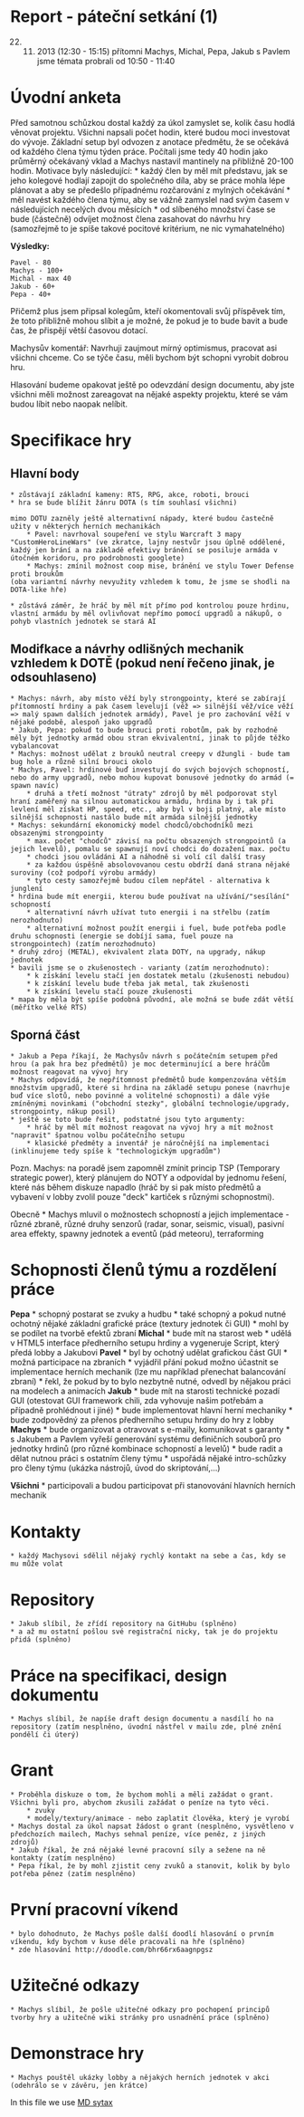 ﻿Report - páteční setkání (1)
============================

22. 11. 2013 (12:30 - 15:15)
přítomni Machys, Michal, Pepa, Jakub
s Pavlem jsme témata probrali od 10:50 - 11:40

Úvodní anketa
=============

Před samotnou schůzkou dostal každý za úkol zamyslet se, kolik času hodlá věnovat projektu. Všichni napsali počet hodin, které budou moci investovat do vývoje. Základní setup byl odvozen z anotace předmětu, že se očekává od každého člena týmu týden práce. Počítali jsme tedy 40 hodin jako průměrný očekávaný vklad a Machys nastavil mantinely na přibližně 20-100 hodin. Motivace byly následující:
	* každý člen by měl mít představu, jak se jeho kolegové hodlají zapojit do společného díla, aby se práce mohla lépe plánovat a aby se předešlo případnému rozčarování z mylných očekávání
	* měl navést každého člena týmu, aby se vážně zamyslel nad svým časem v následujících necelých dvou měsících
	* od slíbeného množství čase se bude (částečně) odvíjet možnost člena zasahovat do návrhu hry (samozřejmě to je spíše takové pocitové kritérium, ne nic vymahatelného)

**Výsledky:**

	Pavel - 80
	Machys - 100+
	Michal - max 40
	Jakub - 60+
	Pepa - 40+

Přičemž plus jsem připsal kolegům, kteří okomentovali svůj příspěvek tím, že toto přibližně mohou slíbit a je možné, že pokud je to bude bavit a bude čas, že přispějí větší časovou dotací.

Machysův komentář: Navrhuji zaujmout mírný optimismus, pracovat asi všichni chceme. Co se týče času, měli bychom být schopni vyrobit dobrou hru.

Hlasování budeme opakovat ještě po odevzdání design documentu, aby jste všichni měli možnost zareagovat na nějaké aspekty projektu, které se vám budou líbit nebo naopak nelíbit.

Specifikace hry
===============

Hlavní body
-----------

	* zůstávají základní kameny: RTS, RPG, akce, roboti, brouci
	* hra se bude blížit žánru DOTA (s tím souhlasí všichni)
	
	mimo DOTU zazněly ještě alternativní nápady, které budou častečně užity v některých herních mechanikách
		* Pavel: navrhoval soupeření ve stylu Warcraft 3 mapy "CustomHeroLineWars" (ve zkratce, lajny nestvůr jsou úplně oddělené, každý jen brání a na základě efektivy bránění se posiluje armáda v útočném koridoru, pro podrobnosti googlete)
		* Machys: zmínil možnost coop mise, bránění ve stylu Tower Defense proti broukům
	(oba variantní návrhy nevyužity vzhledem k tomu, že jsme se shodli na DOTA-like hře)
	
	* zůstává záměr, že hráč by měl mít přímo pod kontrolou pouze hrdinu, vlastní armádu by měl ovlivňovat nepřímo pomocí upgradů a nákupů, o pohyb vlastních jednotek se stará AI
   
Modifkace a návrhy odlišných mechanik vzhledem k DOTĚ (pokud není řečeno jinak, je odsouhlaseno)
------------------------------------------------------------------------------------------------

	* Machys: návrh, aby místo věží byly strongpointy, které se zabírají přítomností hrdiny a pak časem levelují (věž => silnější věž/více věží => malý spawn dalších jednotek armády), Pavel je pro zachování věží v nějaké podobě, alespoň jako upgradů
	* Jakub, Pepa: pokud to bude brouci proti robotům, pak by rozhodně měly být jednotky armád obou stran ekvivalentní, jinak to půjde těžko vybalancovat
	* Machys: možnost udělat z brouků neutral creepy v džungli - bude tam bug hole a různě silní brouci okolo
	* Machys, Pavel: hrdinové buď investují do svých bojových schopností, nebo do army upgradů, nebo mohou kupovat bonusové jednotky do armád (= spawn navíc)
		* druhá a třetí možnost "útraty" zdrojů by měl podporovat styl hraní zaměřený na silnou automatickou armádu, hrdina by i tak při levlení měl získat HP, speed, etc., aby byl v boji platný, ale místo silnější schopnosti nastálo bude mít armáda silnější jednotky
	* Machys: sekundární ekonomický model chodců/obchodníků mezi obsazenými strongpointy
		* max. počet "chodců" závisí na počtu obsazených strongpointů (a jejich levelů), pomalu se spawnují noví chodci do dozažení max. počtu
		* chodci jsou ovládáni AI a náhodně si volí cíl další trasy
		* za každou úspěšně absolovovanou cestu obdrží daná strana nějaké suroviny (což podpoří výrobu armády)
		* tyto cesty samozřejmě budou cílem nepřátel - alternativa k junglení
	* hrdina bude mít energii, kterou bude používat na užívání/"sesílání" schopností
		* alternativní návrh užívat tuto energii i na střelbu (zatím nerozhodnuto)
		* alternativní možnost použít energii i fuel, bude potřeba podle druhu schopnosti (energie se dobíjí sama, fuel pouze na strongpointech) (zatím nerozhodnuto)
	* druhý zdroj (METAL), ekvivalent zlata DOTY, na upgrady, nákup jednotek
	* bavili jsme se o zkušenostech - varianty (zatím nerozhodnuto):
		* k získání levelu stačí jen dostatek metalu (zkušenosti nebudou)
		* k získání levelu bude třeba jak metal, tak zkušenosti
		* k získání levelu stačí pouze zkušenosti
	* mapa by měla být spíše podobná původní, ale možná se bude zdát větší (měřítko velké RTS)

Sporná část
-----------

	* Jakub a Pepa říkají, že Machysův návrh s počátečním setupem před hrou (a pak hra bez předmětů) je moc determinující a bere hráčům možnost reagovat na vývoj hry
	* Machys odpovídá, že nepřítomnost předmětů bude kompenzována větším množstvím upgradů, které si hrdina na základě setupu ponese (navrhuje buď více slotů, nebo povinné a volitelné schopnosti) a dále výše zmíněnými novinkami ("obchodní stezky", globální technologie/upgrady, strongpointy, nákup posil)
	* ještě se toto bude řešit, podstatné jsou tyto argumenty:
		* hráč by měl mít možnost reagovat na vývoj hry a mít možnost "napravit" špatnou volbu počátečního setupu
		* klasické předměty a inventář je náročnější na implementaci (inklinujeme tedy spíše k "technologickým upgradům")

Pozn. Machys: na poradě jsem zapomněl zmínit princip TSP (Temporary strategic power), který plánujem do NOTY a odpovídal by jednomu řešení, které nás během diskuze napadlo (hráč by si pak místo předmětů a vybavení v lobby zvolil pouze "deck" kartiček s různými schopnostmi).

Obecně
	* Machys mluvil o možnostech schopností a jejich implementace - různé zbraně, různé druhy senzorů (radar, sonar, seismic, visual), pasivní area effekty, spawny jednotek a eventů (pád meteoru), terraforming

Schopnosti členů týmu a rozdělení práce
=======================================

**Pepa**
    * schopný postarat se zvuky a hudbu
    * také schopný a pokud nutné ochotný nějaké základní grafické práce (textury jednotek či GUI)
    * mohl by se podílet na tvorbě efektů zbraní
**Michal**
    * bude mít na starost web
    * udělá v HTML5 interface předherního setupu hrdiny a vygeneruje Script, který předá lobby a Jakubovi
**Pavel**
    * byl by ochotný udělat grafickou část GUI
    * možná participace na zbraních
    * vyjádřil přání pokud možno účastnit se implementace herních mechanik (lze mu například přenechat balancování zbraní)
    * řekl, že pokud by to bylo nezbytně nutné, odvedl by nějakou práci na modelech a animacích
**Jakub**
    * bude mít na starosti technické pozadí GUI (otestovat GUI framework chili, zda vyhovuje našim potřebám a případně prohlédnout i jiné)
    * bude implementovat hlavní herní mechaniky
    * bude zodpovědný za přenos předherního setupu hrdiny do hry z lobby
**Machys**
    * bude organizovat a otravovat s e-maily, komunikovat s garanty
    * s Jakubem a Pavlem vyřeší generování systému definičních souborů pro jednotky hrdinů (pro různé kombinace schopností a levelů)
    * bude radit a dělat nutnou práci s ostatním členy týmu
    * uspořádá nějaké intro-schůzky pro členy týmu (ukázka nástrojů, úvod do skriptování,...)

**Všichni**
    * participovali a budou participovat při stanovování hlavních herních mechanik
   
Kontakty
========

	* každý Machysovi sdělil nějaký rychlý kontakt na sebe a čas, kdy se mu může volat

Repository
==========

	* Jakub slíbil, že zřídí repository na GitHubu (splněno)
	* a až mu ostatní pošlou své registrační nicky, tak je do projektu přidá (splněno)

Práce na specifikaci, design dokumentu
======================================

	* Machys slíbil, že napíše draft design documentu a nasdílí ho na repository (zatím nesplněno, úvodní nástřel v mailu zde, plné znění pondělí či úterý)

Grant
=====

	* Proběhla diskuze o tom, že bychom mohli a měli zažádat o grant. Všichni byli pro, abychom zkusili zažádat o peníze na tyto věci.
		* zvuky
		* modely/textury/animace - nebo zaplatit člověka, který je vyrobí
	* Machys dostal za úkol napsat žádost o grant (nesplněno, vysvětleno v předchozích mailech, Machys sehnal peníze, více peněz, z jiných zdrojů)
	* Jakub říkal, že zná nějaké levné pracovní síly a sežene na ně kontakty (zatím nesplněno)
	* Pepa říkal, že by mohl zjistit ceny zvuků a stanovit, kolik by bylo potřeba pěnez (zatím nesplněno)

První pracovní víkend
=====================

	* bylo dohodnuto, že Machys pošle další doodlí hlasování o prvním víkendu, kdy bychom v kuse déle pracovali na hře (splněno)
	* zde hlasování http://doodle.com/bhr66rx6aagnpgsz

Užitečné odkazy
===============

	* Machys slíbil, že pošle užitečné odkazy pro pochopení principů tvorby hry a užitečné wiki stránky pro usnadnění práce (splněno)

Demonstrace hry
===============

	* Machys pouštěl ukázky lobby a nějakých herních jednotek v akci (odehrálo se v závěru, jen krátce)

	
In this file we use [MD sytax](https://confluence.atlassian.com/display/STASH/Markdown+syntax+guide)
